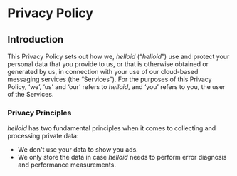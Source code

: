 # Privacy Policy

## Introduction

This Privacy Policy sets out how we, _helloid_ (“_helloid_”)
use and protect your personal data that you provide to us, or that is otherwise
obtained or generated by us, in connection with your use of our cloud-based
messaging services (the “Services”). For the purposes of this Privacy Policy,
‘we’, ‘us’ and ‘our’ refers to _helloid_, and ‘you’ refers to you, the user of the
Services.

### Privacy Principles

_helloid_ has two fundamental principles when it comes to collecting and processing
private data:

* We don't use your data to show you ads.
* We only store the data in case _helloid_ needs to perform error diagnosis and 
  performance measurements.
